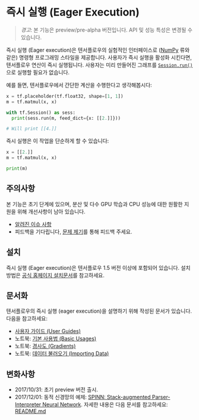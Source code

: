 # 즉시 실행 (Eager Execution)

> *경고*: 본 기능은 preview/pre-alpha 버전입니다. API 및 성능 특성은 변경될 수 있습니다.

즉시 실행 (Eager execution)은 텐서플로우의 실험적인 인터페이스로
([NumPy](http://www.numpy.org) 류와 같은) 명령형 프로그래밍 스타일을 제공합니다.
사용자가 즉시 실행을 활성화 시킨다면, 텐서플로우 연산이 즉시 실행됩니다.
사용자는 미리 만들어진 그래프를 [`Session.run()`](https://www.tensorflow.org/api_docs/python/tf/Session)
으로 실행할 필요가 없습니다.

예를 들면, 텐서플로우에서 간단한 계산을 수행한다고 생각해봅시다:

```python
x = tf.placeholder(tf.float32, shape=[1, 1])
m = tf.matmul(x, x)

with tf.Session() as sess:
  print(sess.run(m, feed_dict={x: [[2.]]}))

# Will print [[4.]]
```

즉시 실행은 이 작업을 단순하게 할 수 있습니다:

```python
x = [[2.]]
m = tf.matmul(x, x)

print(m)
```

## 주의사항

본 기능은 초기 단계에 있으며, 분산 및 다수 GPU 학습과 CPU 성능에 대한 원활한 지원을 위해 개선사항이 남아 있습니다.

- [알려진 이슈 사항](https://github.com/tensorflow/tensorflow/issues?q=is%3Aissue%20is%3Aopen%20label%3Acomp%3Aeager)
- 피드백을 기다립니다, [문제 제기](https://github.com/tensorflow/tensorflow/issues/new)를 통해 피드백 주세요.

## 설치

즉시 실행 (Eager execution)은 텐서플로우 1.5 버전 이상에 포함되어 있습니다.
설치 방법은 [공식 홈페이지 설치문서](https://www.tensorflow.org/install/)를 참고하세요.

## 문서화

텐서플로우의 즉시 실행 (eager execution)을 설명하기 위해 작성된 문서가 있습니다. 다음을 참고하세요:

- [사용자 가이드 (User Guides)](python/g3doc/guide.md)
- 노트북: [기본 사용법 (Basic Usages)](python/examples/notebooks/1_basics.ipynb)
- 노트북: [경사도 (Gradients)](python/examples/notebooks/2_gradients.ipynb)
- 노트북: [데이터 불러오기 (Importing Data)](python/examples/notebooks/3_datasets.ipynb)

## 변화사항

- 2017/10/31: 초기 preview 버전 출시.
- 2017/12/01: 동적 신경망의 예제:
  [SPINN: Stack-augmented Parser-Interpreter Neural Network](https://arxiv.org/abs/1603.06021).
  자세한 내용은 다음 문서를 참고하세요: [README.md](python/examples/spinn/README.md)
